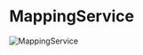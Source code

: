 # MappingService

![MappingService](http://www.plantuml.com/plantuml/proxy?cache=no&src=https://raw.githubusercontent.com/relativitydev/relativity.testing.framework/master/docs/dev/SequenceDiagrams/UMLFiles/MappingService.iuml)
